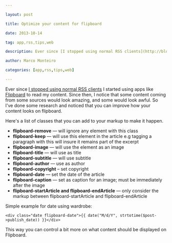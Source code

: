 ---
layout: post
title: Optimize your content for flipboard
date: 2013-10-14
tag: app,rss,tips,web
description: Ever since [I stopped using normal RSS clients](http://blog.marcomonteiro.net/post/a-message-from-the-future) I started using apps like [Flipboard](https://flipboard.com/) to read my content. Since then, I notice that some content coming from some sources would
author: Marco Monteiro
categories: [app,rss,tips,web]
---

Ever since [I stopped using normal RSS clients](http://blog.marcomonteiro.net/post/a-message-from-the-future) I started using apps like [Flipboard](https://flipboard.com/) to read my content. Since then, I notice that some content coming from some sources would look amazing, and some would look awful. So I've done some research and noticed that you can improve how your content looks on flipboard.

<!--more-->

Here's a list of classes that you can add to your markup to make it happen.

* 	<i class="icon-angle-right"></i> **flipboard-remove** — will ignore any element with this class
* 	<i class="icon-angle-right"></i> **flipboard-keep** — will use this element in the article e.g tagging a paragraph with this will insure it remains part of the excerpt
* 	<i class="icon-angle-right"></i> **flipboard-image** — will use the element as an image
* 	<i class="icon-angle-right"></i> **flipboard-title** — will use as title
* 	<i class="icon-angle-right"></i> **flipboard-subtitle** — will use subtitle
* 	<i class="icon-angle-right"></i> **flipboard-author** — use as author
* 	<i class="icon-angle-right"></i> **flipboard-copyright** – set copyright
* 	<i class="icon-angle-right"></i> **flipboard-date** — set the date of the article
* 	<i class="icon-angle-right"></i> **flipboard-caption** — set as caption for an image; must be immediately after the image
* 	<i class="icon-angle-right"></i> **flipboard-startArticle and flipboard-endArticle** — only consider the markup between flipboard-startArticle and flipboard-endArticle


Simple example for date using wardrobe:
	
	<div class="date flipboard-date">{{ date("M/d/Y", strtotime($post->publish_date)) }}</div>
	
This way you can control a bit more on what content should be displayed on Flipboard.

	